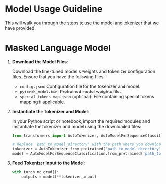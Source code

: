 # Model Usage Guideline
This will walk you through the steps to use the model and tokenizer that we have provided.

# Masked Language Model


1. **Download the Model Files**:

   Download the fine-tuned model's weights and tokenizer configuration files. Ensure that you have the following files:
   - `config.json`: Configuration file for the tokenizer and model.
   - `pytorch_model.bin`: Pretrained model weights file.
   - `special_tokens_map.json` (optional): File containing special tokens mapping if applicable.

2. **Instantiate the Tokenizer and Model**:

   In your Python script or notebook, import the required modules and instantiate the tokenizer and model using the downloaded files:

   ```python
   from transformers import AutoTokenizer, AutoModelForSequenceClassification
   
   # Replace 'path_to_model_directory' with the path where you downloaded the model files.
   tokenizer = AutoTokenizer.from_pretrained('path_to_model_directory')
   model = AutoModelForSequenceClassification.from_pretrained('path_to_model_directory')

2. **Feed Tokenizer Input to the Model**:

    ```python
    with torch.no_grad():
        outputs = model(**tokenizer_input)
